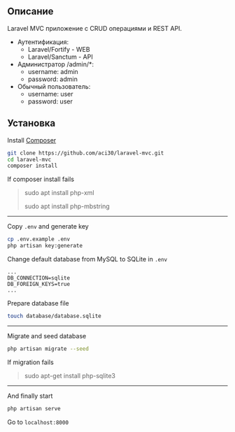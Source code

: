 ## Описание

Laravel MVC приложение с CRUD операциями и REST API.

- Аутентификация:
    - Laravel/Fortify - WEB
    - Laravel/Sanctum - API
- Администратор /admin/*:
    - username: admin 
    - password: admin
- Обычный пользователь:
    - username: user
    - password: user

## Установка

Install [Composer](https://getcomposer.org/download/)
```sh
git clone https://github.com/aci30/laravel-mvc.git
cd laravel-mvc
composer install
```
If composer install fails
> sudo apt install php-xml
> 
> sudo apt install php-mbstring

***

Copy `.env` and generate key
```sh
cp .env.example .env
php artisan key:generate
```
Change default database from MySQL to SQLite in `.env`
```
...
DB_CONNECTION=sqlite
DB_FOREIGN_KEYS=true
...
```

Prepare database file
```sh
touch database/database.sqlite
```

***

Migrate and seed database
```sh
php artisan migrate --seed
```
If migration fails
> sudo apt-get install php-sqlite3

***

And finally start
```sh
php artisan serve
```
Go to `localhost:8000`
